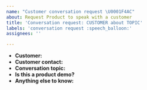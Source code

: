 ```yaml
---
name: "Customer conversation request \U0001F4AC"
about: Request Product to speak with a customer
title: 'Conversation request: CUSTOMER about TOPIC'
labels: 'conversation request :speech_balloon:'
assignees: ''

---
```


- **Customer:**
- **Customer contact:**
- **Conversation topic:**
- **Is this a product demo?**
- **Anything else to know:**

